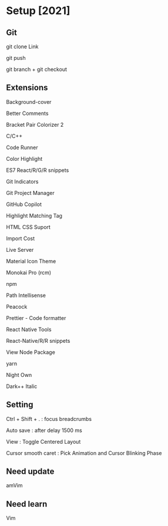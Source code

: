 # Setup [2021]

## Git

git clone Link

git push

git branch + git checkout <newbranch>

## Extensions

Background-cover

Better Comments

Bracket Pair Colorizer 2

C/C++

Code Runner

Color Highlight

ES7 React/R/G/R snippets

Git Indicators

Git Project Manager

GitHub Copilot

Highlight Matching Tag

HTML CSS Suport

Import Cost

Live Server

Material Icon Theme

Monokai Pro (rcm)

npm

Path Intellisense

Peacock

Prettier - Code formatter

React Native Tools

React-Native/R/R snippets

View Node Package

yarn

Night Own

Dark++ Italic

## Setting

Ctrl + Shift + . : focus breadcrumbs

Auto save : after delay 1500 ms

View : Toggle Centered Layout <Focus>

Cursor smooth caret : Pick Animation and Cursor Blinking Phase

## Need update

amVim

## Need learn

Vim
